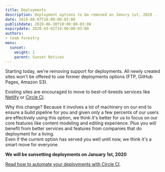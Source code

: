 ```yaml
---
title: Deployments
description: Deployment options to be removed on Janury 1st, 2020 .
date: 2019-08-07T10:00:00-03:00
publishdate: 2019-06-30T10:00:00-03:00
expirydate: 2020-03-01T19:00:00-03:00
authors:
- team forestry
menu:
  sunset:
    weight: 1
    parent: Sunset Notices
---
```

Starting today, we're removing support for deployments. 
All newly created sites won't be offered to use former deployments options (FTP, GitHub Pages, Amazon S3).

Existing sites are encouraged to move to best-of-breeds services like [Netlify](https://netlify.com) or [Circle CI](https://circleci.com).

Why this change? Because it involves a lot of machinery on our end to ensure a build pipeline for you and given only a few percents of our users are effectively using this option, we think it's better for us to focus on our core features like content modeling and editing experience. Plus you will benefit from better services and features from companies that do deployment for a living.   
Even if the current option has served you well until now, we think it's a smart move for everyone.

**We will be sunsetting deployments on January 1st, 2020**

[Read how to automate your deployments with Circle CI](https://forestry.io/blog/automate-deploy-w-circle-ci/).
